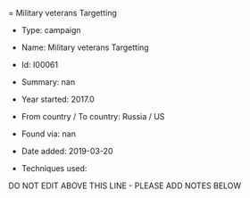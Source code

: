 = Military veterans Targetting

* Type: campaign

* Name: Military veterans Targetting

* Id: I00061

* Summary: nan

* Year started: 2017.0

* From country / To country: Russia / US

* Found via: nan

* Date added: 2019-03-20

* Techniques used: 


DO NOT EDIT ABOVE THIS LINE - PLEASE ADD NOTES BELOW
